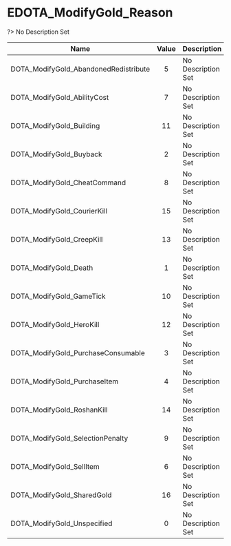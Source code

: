 # EDOTA_ModifyGold_Reason
?> No Description Set

Name|Value|Description|Client
--|:--:|--|:--:
DOTA_ModifyGold_AbandonedRedistribute|5|No Description Set|✖
DOTA_ModifyGold_AbilityCost|7|No Description Set|✖
DOTA_ModifyGold_Building|11|No Description Set|✖
DOTA_ModifyGold_Buyback|2|No Description Set|✖
DOTA_ModifyGold_CheatCommand|8|No Description Set|✖
DOTA_ModifyGold_CourierKill|15|No Description Set|✖
DOTA_ModifyGold_CreepKill|13|No Description Set|✖
DOTA_ModifyGold_Death|1|No Description Set|✖
DOTA_ModifyGold_GameTick|10|No Description Set|✖
DOTA_ModifyGold_HeroKill|12|No Description Set|✖
DOTA_ModifyGold_PurchaseConsumable|3|No Description Set|✖
DOTA_ModifyGold_PurchaseItem|4|No Description Set|✖
DOTA_ModifyGold_RoshanKill|14|No Description Set|✖
DOTA_ModifyGold_SelectionPenalty|9|No Description Set|✖
DOTA_ModifyGold_SellItem|6|No Description Set|✖
DOTA_ModifyGold_SharedGold|16|No Description Set|✖
DOTA_ModifyGold_Unspecified|0|No Description Set|✖
